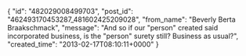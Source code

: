  {
   "id": "482029008499703",
   "post_id": "462493170453287_481602425209028",
   "from_name": "Beverly Berta Braakschmack",
   "message": "And so if our \"person\" created said incorporated business, is the \"person\" surety still? Business as usual?",
   "created_time": "2013-02-17T08:10:11+0000"
 }
